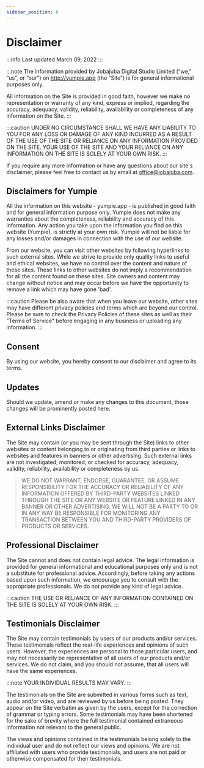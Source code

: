 ```yaml
---
sidebar_position: 6
---
```


# Disclaimer 

:::info
Last updated March 09, 2022
:::

:::note
The information provided by Jobajuba Digital Studio Limited (“we,” “us”, or “our”) on http://yumpie.app (the “Site”) is for general informational purposes only. 

All information on the Site is provided in good faith, however we make no representation or warranty of any kind, express or implied, regarding the accuracy, adequacy, validity, reliability, availability or completeness of any information on the Site. 
:::

:::caution
UNDER NO CIRCUMSTANCE SHALL WE HAVE ANY LIABILITY TO YOU FOR ANY LOSS OR DAMAGE OF ANY KIND INCURRED AS A RESULT OF THE USE OF THE SITE OR RELIANCE ON ANY INFORMATION PROVIDED ON THE SITE. YOUR USE OF THE SITE AND YOUR RELIANCE ON ANY INFORMATION ON THE SITE IS SOLELY AT YOUR OWN RISK.
:::

If you require any more information or have any questions about our site's disclaimer, please feel free to contact us by email at office@jobajuba.com.

## Disclaimers for Yumpie

All the information on this website - yumpie.app - is published in good faith and for general information purpose only. Yumpie does not make any warranties about the completeness, reliability and accuracy of this information. Any action you take upon the information you find on this website (Yumpie), is strictly at your own risk. Yumpie will not be liable for any losses and/or damages in connection with the use of our website.

From our website, you can visit other websites by following hyperlinks to such external sites. While we strive to provide only quality links to useful and ethical websites, we have no control over the content and nature of these sites. These links to other websites do not imply a recommendation for all the content found on these sites. Site owners and content may change without notice and may occur before we have the opportunity to remove a link which may have gone 'bad'.

:::caution
Please be also aware that when you leave our website, other sites may have different privacy policies and terms which are beyond our control. Please be sure to check the Privacy Policies of these sites as well as their "Terms of Service" before engaging in any business or uploading any information.
:::

## Consent
By using our website, you hereby consent to our disclaimer and agree to its terms.

## Updates
Should we update, amend or make any changes to this document, those changes will be prominently posted here.

## External Links Disclaimer 

The Site may contain (or you may be sent through the Site) links to other websites or content belonging to or originating from third parties or links to websites and features in banners or other advertising. Such external links are not investigated, monitored, or checked for accuracy, adequacy, validity, reliability, availability or completeness by us. 

> WE DO NOT WARRANT, ENDORSE, GUARANTEE, OR ASSUME RESPONSIBILITY FOR THE ACCURACY OR RELIABILITY OF ANY INFORMATION OFFERED BY THIRD-PARTY WEBSITES LINKED THROUGH THE SITE OR ANY WEBSITE OR FEATURE LINKED IN ANY BANNER OR OTHER ADVERTISING. WE WILL NOT BE A PARTY TO OR IN ANY WAY BE RESPONSIBLE FOR MONITORING ANY TRANSACTION BETWEEN YOU AND THIRD-PARTY PROVIDERS OF PRODUCTS OR SERVICES.

## Professional Disclaimer

The Site cannot and does not contain legal advice. The legal information is provided for general informational and educational purposes only and is not a substitute for professional advice. Accordingly, before taking any actions based upon such information, we encourage you to consult with the appropriate professionals. We do not provide any kind of legal advice. 

:::caution
THE USE OR RELIANCE OF ANY INFORMATION CONTAINED ON THE SITE IS SOLELY AT YOUR OWN RISK.
:::

## Testimonials Disclaimer

The Site may contain testimonials by users of our products and/or services. These testimonials reflect the real-life experiences and opinions of such users. However, the experiences are personal to those particular users, and may not necessarily be representative of all users of our products and/or services. We do not claim, and you should not assume, that all users will have the same experiences. 

:::note
YOUR INDIVIDUAL RESULTS MAY VARY. 
:::

The testimonials on the Site are submitted in various forms such as text, audio and/or video, and are reviewed by us before being posted. They appear on the Site verbatim as given by the users, except for the correction of grammar or typing errors. Some testimonials may have been shortened for the sake of brevity where the full testimonial contained extraneous information not relevant to the general public.

The views and opinions contained in the testimonials belong solely to the individual user and do not reflect our views and opinions. We are not affiliated with users who provide testimonials, and users are not paid or otherwise compensated for their testimonials.
